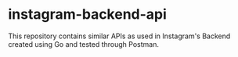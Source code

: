 # instagram-backend-api
This repository contains similar APIs as used in Instagram's Backend created using Go and tested through Postman.
